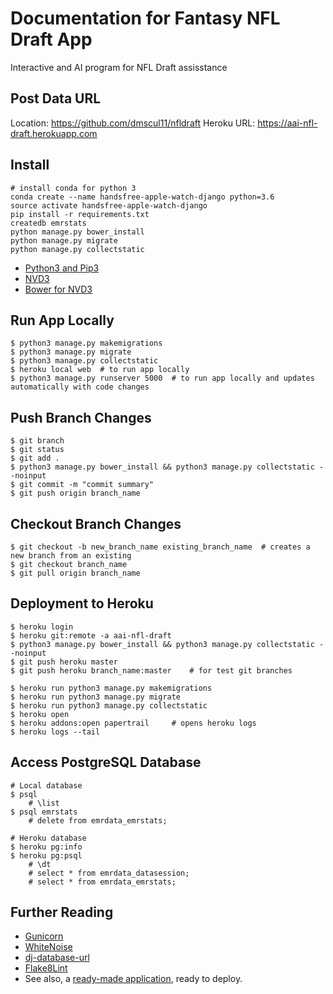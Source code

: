 
# Documentation for Fantasy NFL Draft App

Interactive and AI program for NFL Draft assisstance


## Post Data URL
Location: https://github.com/dmscul11/nfldraft
Heroku URL: https://aai-nfl-draft.herokuapp.com


## Install

```
# install conda for python 3
conda create --name handsfree-apple-watch-django python=3.6
source activate handsfree-apple-watch-django
pip install -r requirements.txt
createdb emrstats
python manage.py bower_install
python manage.py migrate
python manage.py collectstatic
```

- [Python3 and Pip3](https://devcenter.heroku.com/articles/getting-started-with-python#introduction)
- [NVD3](https://github.com/areski/django-nvd3/blob/develop/README.rst)
- [Bower for NVD3](https://github.com/nvbn/django-bower/blob/master/README.rst)


## Run App Locally

	$ python3 manage.py makemigrations
	$ python3 manage.py migrate
	$ python3 manage.py collectstatic
	$ heroku local web 	# to run app locally
	$ python3 manage.py runserver 5000 	# to run app locally and updates automatically with code changes


## Push Branch Changes

	$ git branch
	$ git status
	$ git add .
	$ python3 manage.py bower_install && python3 manage.py collectstatic --noinput
	$ git commit -m "commit summary"
	$ git push origin branch_name


## Checkout Branch Changes

	$ git checkout -b new_branch_name existing_branch_name	# creates a new branch from an existing
	$ git checkout branch_name
	$ git pull origin branch_name


## Deployment to Heroku

    $ heroku login
    $ heroku git:remote -a aai-nfl-draft
    $ python3 manage.py bower_install && python3 manage.py collectstatic --noinput
    $ git push heroku master
    $ git push heroku branch_name:master 	# for test git branches

    $ heroku run python3 manage.py makemigrations
    $ heroku run python3 manage.py migrate
    $ heroku run python3 manage.py collectstatic
    $ heroku open
    $ heroku addons:open papertrail		# opens heroku logs
    $ heroku logs --tail


## Access PostgreSQL Database

    # Local database
    $ psql
    	# \list
    $ psql emrstats
    	# delete from emrdata_emrstats;

    # Heroku database
    $ heroku pg:info
    $ heroku pg:psql
    	# \dt
    	# select * from emrdata_datasession;
    	# select * from emrdata_emrstats;


## Further Reading

- [Gunicorn](https://warehouse.python.org/project/gunicorn/)
- [WhiteNoise](https://warehouse.python.org/project/whitenoise/)
- [dj-database-url](https://warehouse.python.org/project/dj-database-url/)
- [Flake8Lint](https://github.com/dreadatour/Flake8Lint)
- See also, a [ready-made application](https://github.com/heroku/python-getting-started), ready to deploy.

